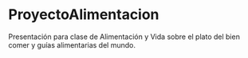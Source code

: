 # ProyectoAlimentacion
Presentación para clase de Alimentación y Vida sobre el plato del bien comer y guías alimentarias del mundo.
